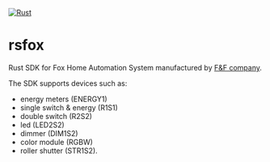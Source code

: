 [![Rust](https://github.com/qba73/rsfox/actions/workflows/rust.yml/badge.svg)](https://github.com/qba73/rsfox/actions/workflows/rust.yml)

# rsfox

Rust SDK for Fox Home Automation System manufactured by [F&F company](https://www.fif.com.pl/en/). 

The SDK supports devices such as:

- energy meters (ENERGY1)
- single switch & energy (R1S1)
- double switch (R2S2)
- led (LED2S2)
- dimmer (DIM1S2)
- color module (RGBW)
- roller shutter (STR1S2).
